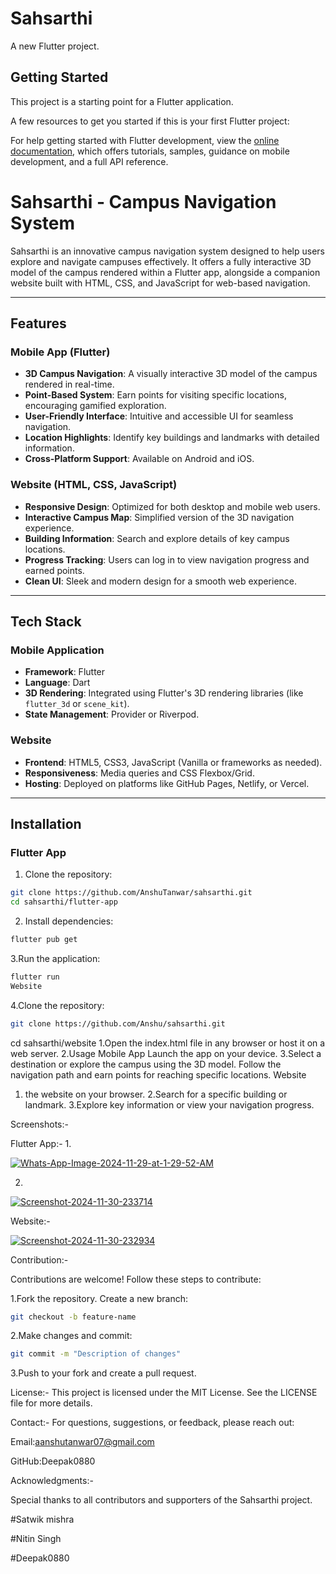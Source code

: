 # Sahsarthi
 
A new Flutter project.

## Getting Started

This project is a starting point for a Flutter application.

A few resources to get you started if this is your first Flutter project:

For help getting started with Flutter development, view the
[online documentation](https://docs.flutter.dev/), which offers tutorials,
samples, guidance on mobile development, and a full API reference.
# Sahsarthi - Campus Navigation System

Sahsarthi is an innovative campus navigation system designed to help users explore and navigate campuses effectively. It offers a fully interactive 3D model of the campus rendered within a Flutter app, alongside a companion website built with HTML, CSS, and JavaScript for web-based navigation.

---

## Features

### Mobile App (Flutter)
- **3D Campus Navigation**: A visually interactive 3D model of the campus rendered in real-time.
- **Point-Based System**: Earn points for visiting specific locations, encouraging gamified exploration.
- **User-Friendly Interface**: Intuitive and accessible UI for seamless navigation.
- **Location Highlights**: Identify key buildings and landmarks with detailed information.
- **Cross-Platform Support**: Available on Android and iOS.

### Website (HTML, CSS, JavaScript)
- **Responsive Design**: Optimized for both desktop and mobile web users.
- **Interactive Campus Map**: Simplified version of the 3D navigation experience.
- **Building Information**: Search and explore details of key campus locations.
- **Progress Tracking**: Users can log in to view navigation progress and earned points.
- **Clean UI**: Sleek and modern design for a smooth web experience.

---

## Tech Stack

### Mobile Application
- **Framework**: Flutter
- **Language**: Dart
- **3D Rendering**: Integrated using Flutter's 3D rendering libraries (like `flutter_3d` or `scene_kit`).
- **State Management**: Provider or Riverpod.

### Website
- **Frontend**: HTML5, CSS3, JavaScript (Vanilla or frameworks as needed).
- **Responsiveness**: Media queries and CSS Flexbox/Grid.
- **Hosting**: Deployed on platforms like GitHub Pages, Netlify, or Vercel.

---

## Installation

### Flutter App
1. Clone the repository:
 ```bash
 git clone https://github.com/AnshuTanwar/sahsarthi.git
 cd sahsarthi/flutter-app
  ```

2. Install dependencies:
 ```bash
flutter pub get
 ```
3.Run the application:
 ```bash
flutter run
Website
 ```
4.Clone the repository:
 ```bash
git clone https://github.com/Anshu/sahsarthi.git
 ```
cd sahsarthi/website
1.Open the index.html file in any browser or host it on a web server.
2.Usage
Mobile App
Launch the app on your device.
3.Select a destination or explore the campus using the 3D model.
Follow the navigation path and earn points for reaching specific locations.
Website
1. the website on your browser.
2.Search for a specific building or landmark.
3.Explore key information or view your navigation progress.

Screenshots:-

Flutter App:-
1.

<a href="https://ibb.co/p3NX8bX"><img src="https://i.ibb.co/GVGPLnP/Whats-App-Image-2024-11-29-at-1-29-52-AM.jpg" alt="Whats-App-Image-2024-11-29-at-1-29-52-AM" border="0"></a>

2.

<a href="https://ibb.co/JQpCwkX"><img src="https://i.ibb.co/GTMF4Pg/Screenshot-2024-11-30-233714.png" alt="Screenshot-2024-11-30-233714" border="0"></a>

Website:-

<a href="https://ibb.co/BGTP7Ks"><img src="https://i.ibb.co/QkYcqjm/Screenshot-2024-11-30-232934.png" alt="Screenshot-2024-11-30-232934" border="0"></a>



Contribution:-

Contributions are welcome! Follow these steps to contribute:

1.Fork the repository.
Create a new branch:
 ```bash
git checkout -b feature-name
 ```
2.Make changes and commit:
 ```bash
git commit -m "Description of changes"
 ```
3.Push to your fork and create a pull request.

License:-
This project is licensed under the MIT License. See the LICENSE file for more details.

Contact:-
For questions, suggestions, or feedback, please reach out:


Email:aanshutanwar07@gmail.com

GitHub:Deepak0880

Acknowledgments:-

Special thanks to all contributors and supporters of the Sahsarthi project.

#Satwik mishra

#Nitin Singh

#Deepak0880
